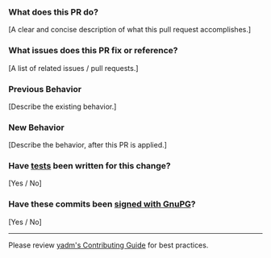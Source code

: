 ### What does this PR do?

[A clear and concise description of what this pull request accomplishes.]

### What issues does this PR fix or reference?

<!--
Be sure to preface the issue/PR numbers with a "#".
-->
[A list of related issues / pull requests.]

### Previous Behavior

[Describe the existing behavior.]

### New Behavior

[Describe the behavior, after this PR is applied.]

### Have [tests][1] been written for this change?

[Yes / No]

### Have these commits been [signed with GnuPG][2]?

[Yes / No]

---

Please review [yadm's Contributing Guide][3] for best practices.

[1]: https://github.com/yadm-dev/yadm/blob/master/.github/CONTRIBUTING.md#test-conventions
[2]: https://help.github.com/en/articles/signing-commits
[3]: https://github.com/yadm-dev/yadm/blob/master/.github/CONTRIBUTING.md
